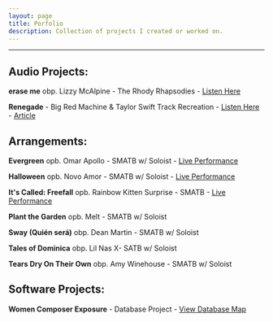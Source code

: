 ```yaml
---
layout: page
title: Porfolio
description: Collection of projects I created or worked on.
---
```

---
## Audio Projects:
**erase me** obp. Lizzy McAlpine - The Rhody Rhapsodies - [Listen Here](https://www.youtube.com/watch?v=wZox9goacFc)

**Renegade** - Big Red Machine & Taylor Swift Track Recreation - [Listen Here](https://www.youtube.com/watch?v=Orf_wNaLe0E) - [Article](https://jacobduhaime.com/renegade-cover)

## Arrangements:

**Evergreen** opb. Omar Apollo - SMATB w/ Soloist - [Live Performance](https://www.youtube.com/live/3TwBiZtHJ8Q?si=N6_b8j68LlsHH5vR&t=4236)

**Halloween** opb. Novo Amor - SMATB w/ Soloist - [Live Performance](https://youtu.be/QanpYi5yvQg)

**It's Called: Freefall** opb. Rainbow Kitten Surprise - SMATB - [Live Performance](https://www.youtube.com/live/OgYp_3uL1PY?si=1UeCO0uAn1VrczMj&t=2631)

**Plant the Garden** opb. Melt - SMATB w/ Soloist

**Sway (Quién será)** obp. Dean Martin - SMATB w/ Soloist

**Tales of Dominica** obp. Lil Nas X- SATB w/ Soloist

**Tears Dry On Their Own** obp. Amy Winehouse - SMATB w/ Soloist

## Software Projects:
**Women Composer Exposure** - Database Project - [View Database Map](https://storymaps.arcgis.com/stories/ad88d7df6b094072bd741f2ff18d0751)

